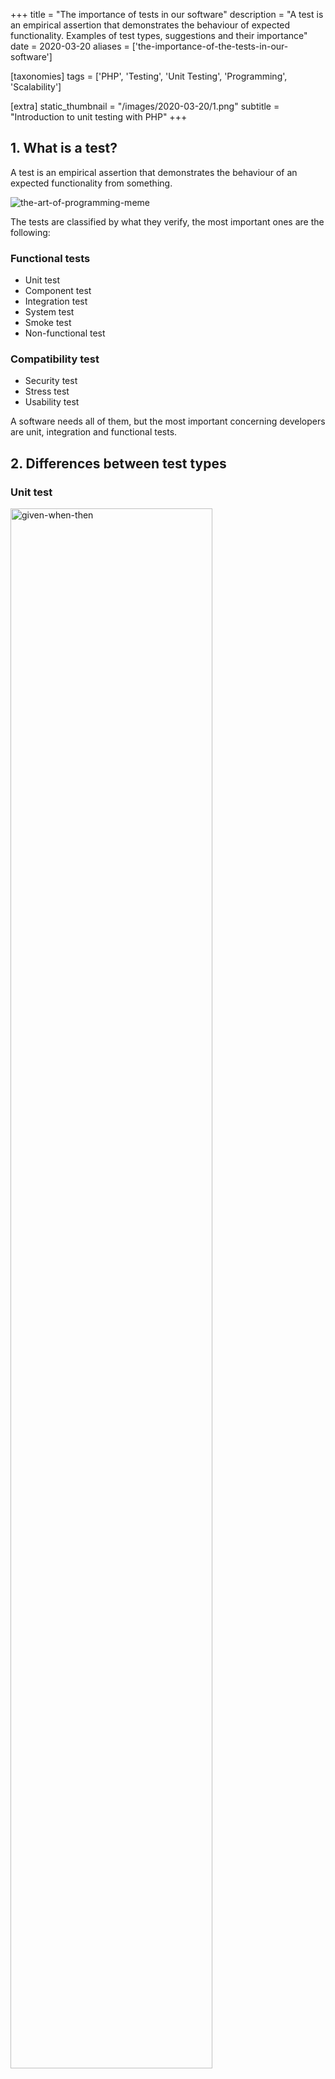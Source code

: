 +++
title = "The importance of tests in our software"
description = "A test is an empirical assertion that demonstrates the behaviour of expected functionality. Examples of test types, suggestions and their importance"
date = 2020-03-20
aliases = ['the-importance-of-the-tests-in-our-software']

[taxonomies]
tags = ['PHP', 'Testing', 'Unit Testing', 'Programming', 'Scalability']

[extra]
static_thumbnail = "/images/2020-03-20/1.png"
subtitle = "Introduction to unit testing with PHP"
+++

## 1. What is a test?

A test is an empirical assertion that demonstrates the behaviour of an expected functionality from something.

<!-- more -->

![the-art-of-programming-meme](/images/2020-03-20/1.png)

The tests are classified by what they verify, the most important ones are the following:

### Functional tests

- Unit test
- Component test
- Integration test
- System test
- Smoke test
- Non-functional test

### Compatibility test

- Security test
- Stress test
- Usability test

A software needs all of them, but the most important concerning developers are unit, integration and functional tests.

## 2. Differences between test types

### Unit test

<img src="/images/2020-03-20/2.png" alt="given-when-then" style="width: 80%">

What is a unit test? We could consider, in our context, a public method from one API class. That means, a unit test is a
verification between the current input and expected output, it is an isolated logic and decoupled from outside. It is
recommendable to use interfaces in order to invert the dependencies in our application (~DIP: Dependency Inversion
Principle).

Indeed, we can also depend on external dependencies using mocks or stubs.

The benefit of using unit test is that they took less time on execution, for that reason, they can be launched more
often. Also, they force you to write less coupled code, doing better software design.

So, a unit test is, therefore, the demonstration of an isolated functionality from the outside.

The unit tests give you:

- A simple way to test your code exhaustively and independently
- They command you to the portion of code that causes the problem

A test is not a unit test if…

- it performs queries to the database
- it connects in any way with the network
- it operates with a file system
- it cannot be launched in parallel with other unit tests
- you need to modify any file (config file for example) to be able to run it

They are also known as ‘white box testing’. We know the internal code from the method.

The tests are focused on the object state.

There are frameworks for automatizing this task, the most popular is the xUnit family: JUnit, PHPUnit…

### Integration test

The integration tests are similar to the units except that they are focused on proving the interaction between two or
more components together, they could be classes, modules, etc…

Further, this kind of tests can connect to the database, to the network, filesystem, etc.

The integration tests are slower than unit tests due to their complexity, besides, sometimes it’s needed to load
specific configuration in order to work properly.

These kinds of tests are dependent on the environment, I mean, if a test fails the problem could be a different
configuration from one environment to another.

You can even create integration tests with PHPUnit, the `Unit` in the name is just a convention.

### Functional test

The functional tests are called end-to-end (E2E) or browser testing.

These kinds of tests do not check the how, but the what, I mean, if that specific test executes some magic but the
expected result is whatever we want.

In other words, we do not care what the developer did, we care about the output as we were the client.

<img src="/images/2020-03-20/3.png" alt="functional-test" style="width: 80%">

For example, if we send a form with a wrong value, we expect to see an error message in a specific field, we do not care
about what regular expression is and why it failed.

Those tests are also known as “black-box testing”. We do not know the code we are testing. They focus on object
behaviour.

One of the best known is Selenium.

## 3. Cohn pyramid

<img src="/images/2020-03-20/4.png" alt="cohn-pyramid" style="width: 80%">

There are different test types as we have just seen, even each one is focused on a particular issue from the
application.

At the pyramid bottom, the **unit tests** are accommodated, in the middle the **integration** ones and on the top the
**UI** tests.

The **unit tests** should represent the majority of them. Those tests give specific and really fast feedback to the user
(50%-60%).

The **integration tests** are slower than the units and are focused on complex tasks like HTTP requests, database
connections, cache operations and other stuff which require some application load (20%-40%).

Lastly, the **UI tests** at the pyramid top (0%-10%).

Those tests are the most delicate, took a lot of time and they are harder to write and maintain.

- When we said they are delicate, we mean they are too coupled to the source code and a minimal change in the code could
  provoke a failing test
- They took so much time to be executed; they used to apply a crawler object, which consists of a browser emulator that
  is capable of seeing the status page, clicking on some buttons, reading any DOM element and so on. Indeed, it is
  harder to find the failure in an ‘end-to-end’ test because they are unforeseen and took more time

It is not the same legacy as a greenfield project.

Depending on it, those values may vary.

In legacy projects which are really coupled to 3rd party libraries like the database, sometimes it is really hard to
write unit tests. The recommendation is to do the inverse, creating first integration tests to check you do not break
something and then re-factorize the code with unit tests step by step.

## 4. Methodologies

### Test-Last

This is the worst methodology and sadly the most common.

It happens when you type the tests AFTER you wrote the production code.

#### Pros:

- At least you have tests (it is dangerous because you can fall into the false sensation of coverage and false
  positives…)

#### Cons:

- It is boring because you already have the sensation you are working on something that is already done

### Test-First

This methodology is when you type the tests BEFORE you wrote the production code.

#### Pros:

- This methodology focuses only on green tests
- It is great for integration tests

#### Cons:

- You do not care so much about a good design of the tests nor the production code

### TDD (test-driven development)

<img src="/images/2020-03-20/5.png" alt="tdd" style="width: 80%">

This methodology is when you type the tests BEFORE you wrote the production code BUT you are refactoring the code as
long as you are working on them.

First, you wrote the test code getting the red light and ONLY then, you work on the implementation to get the green
light. Afterwards, you refactor it and so on.

#### Cons:

- The sensation of slower development
- It requires an important learning curve
- Its implementation is complex in legacy codes

## 5. Unit test resources

We use to say “mock” when we want to reference a test double, but there are actually five different types and mock is
only one of them.

It can really help you understand what you’re trying to accomplish with your test if you know about what you are doing.

### Test doubles

A Test Double is any object that stands in for a real dependency in automated testing. Usually, in PHPUnit, we make test
doubles for other classes, but you can also double built-in PHP functions or closures.

The five types of Test Doubles are:

- **Dummy** — Used only as a placeholder when an argument needs to be filled in
- **Stub** — Provides fake data to the System Under Test
- **Spy** — Records information about how it is used and can provide that information back
- **Mock** — Defines an expectation on how it will be used, and with what parameters. Will cause a test to fail
  automatically if the expectation isn’t met
- **Fake** — An actual implementation of the contract, but is unsuitable for production
